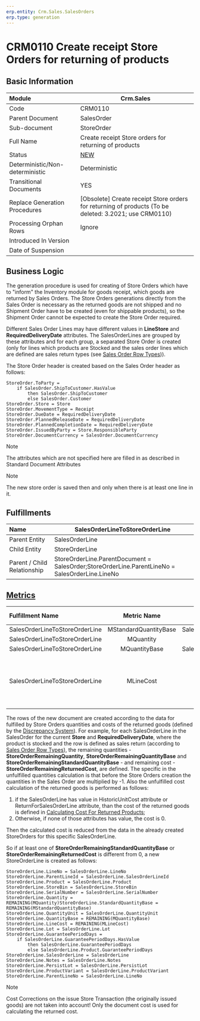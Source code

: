 ```yaml
---
erp.entity: Crm.Sales.SalesOrders
erp.type: generation
---
```


# CRM0110 Create receipt Store Orders for returning of products

## Basic Information

| Module                          | Crm.Sales                                                    |
| :------------------------------ | ------------------------------------------------------------ |
| Code                            | CRM0110                                                      |
| Parent Document                 | SalesOrder                                                   |
| Sub-document                    | StoreOrder                                                   |
| Full Name                       | Create receipt Store orders for returning of products        |
| Status                          | [NEW](https://enterpriseone.atlassian.net/wiki/spaces/techdoc/pages/215777330/Generation+Procedures+Lifetime+Stages) |
| Deterministic/Non-deterministic | Deterministic                                                |
| Transitional Documents          | YES                                                          |
| Replace Generation Procedures   | [Obsolete] Create receipt Store orders for returning of products (To be deleted: 3.2021; use CRM0110) |
| Processing Orphan Rows          | Ignore                                                       |
| Introduced In Version           |                                                              |
| Date of Suspension              |                                                              |

## Business Logic

The generation procedure is used for creating of Store Orders which have to "inform" the Inventory module for goods receipt, which goods are returned by Sales Orders. The Store Orders generations directly from the Sales Order is necessary as the returned goods are not shipped and no Shipment Order have to be created (even for shippable products), so the Shipment Order cannot be expected to create the Store Order required.

Different Sales Order Lines may have different values in **LineStore** and **RequiredDeliveryDate** attributes. The SalesOrderLines are grouped by these attributes and for each group, a separated Store Order is created (only for lines which products are Stocked and the sales order lines which are defined are sales return types (see [Sales Order Row Types](https://olddocs.erp.net/tech/sales-order-row-types-82608171.html))).

The Store Order header is created based on the Sales Order header as follows:

```
StoreOrder.ToParty = 
    if SalesOrder.ShipToCustomer.HasValue 
        then SalesOrder.ShipToCustomer 
        else SalesOrder.Customer
StoreOrder.Store = Store
StoreOrder.MovementType = Receipt
StoreOrder.DueDate = RequiredDeliveryDate
StoreOrder.PlannedReleaseDate = RequiredDeliveryDate
StoreOrder.PlannedCompletionDate = RequiredDeliveryDate
StoreOrder.IssuedByParty = Store.ResponsibleParty
StoreOrder.DocumentCurrency = SalesOrder.DocumentCurrency
```
> [!Note]
> The attributes which are not specified here are filled in as described in Standard Document Attributes

> [!Note]
> The new store order is saved then and only when there is at least one line in it.

## Fulfillments

| Name                        | SalesOrderLineToStoreOrderLine                               |
| :-------------------------- | ------------------------------------------------------------ |
| Parent Entity               | SalesOrderLine                                               |
| Child Entity                | StoreOrderLine                                               |
| Parent / Child Relationship | StoreOrderLine.ParentDocument = SalesOrder;StoreOrderLine.ParentLineNo = SalesOrderLine.LineNo |

## [Metrics](https://enterpriseone.atlassian.net/wiki/spaces/techdoc/pages/246054946/Metrics)

| Fulfillment Name               |      Metric Name      |              Measurement Unit              | Parent Value                                                 | Child Value                         | New Record |
| :----------------------------- | :-------------------: | :----------------------------------------: | :----------------------------------------------------------- | :---------------------------------- | :--------- |
| SalesOrderLineToStoreOrderLine | MStandardQuantityBase | SalesOrderLine.Product.BaseMeasurementUnit | SalesOrderLine.StandardQuantityBase                          | StoreOrderLine.StandardQuantityBase | YES        |
| SalesOrderLineToStoreOrderLine |       MQuantity       |        SalesOrderLine.QuantityUnit         | SalesOrderLine.Quantity                                      | StoreOrderLine.Quantity             | NO         |
| SalesOrderLineToStoreOrderLine |     MQuantityBase     | SalesOrderLine.Product.BaseMeasurementUnit | SalesOrderLine.QuantityBase                                  | StoreOrderLine.QuantityBase         | NO         |
| SalesOrderLineToStoreOrderLine |       MLineCost       |        SalesOrder.DocumentCurrency         | if (SalesOrderLine.HistoricUnitCost != null)    SalesOrderLine.HistoricUnitCost * SalesOrderLine.Quantityelse    SUM(StoreTransactionLines[ParentStoreOrderLine.SalesOrderLine == SalesOrderLine.ReturnForSalesOrderLine].LineDocumentCost) * SalesOrderLine.Quantity / SUM(StoreTransactionLines[ParentStoreOrderLine.SalesOrderLine == SalesOrderLine.ReturnForSalesOrderLine].Quantity) | StoreOrderLine.LineCost             | YES        |

The rows of the new document are created according to the data for fulfilled by Store Orders quantities and costs of the returned goods (defined by the [Discrepancy System](https://olddocs.erp.net/tech/discrepancy-system-22380546.html)). 
For example, for each SalesOrderLine in the SalesOrder for the current **Store** and **RequiredDeliveryDate**, where the product is stocked and the row is defined as sales return (according to [Sales Order Row Types](https://olddocs.erp.net/tech/sales-order-row-types-82608171.html)), the remaining quantities - **StoreOrderRemainingQuantity**, **StoreOrderRemainingQuantityBase** and **StoreOrderRemainingStandardQuantityBase** - and remaining cost - **StoreOrderRemainingReturnedCost**, are defined.
The specific in the unfulfilled quantities calculation is that before the Store Orders creation the quantities in the Sales Order are multiplied by -1. Also the unfulfilled cost calculation of the returned goods is performed as follows:

1. if the SalesOrderLine has value in HistoricUnitCost attribute or ReturnForSalesOrderLine attribute, than the cost of the returned goods is defined in [Calculating Cost For Returned Products](https://olddocs.erp.net/tech/calculating-cost-for-returned-products-26443795.html);
2. Otherwise, if none of those attributes has value, the cost is 0.

Then the calculated cost is reduced from the data in the already created StoreOrders for this specific SalesOrderLine.

So if at least one of **StoreOrderRemainingStandardQuantityBase** or **StoreOrderRemainingReturnedCost** is different from 0, a new StoreOrderLine is created as follows:

```
StoreOrderLine.LineNo = SalesOrderLine.LineNo
StoreOrderLine.ParentLineId = SalesOrderLine.SalesOrderLineId
StoreOrderLine.Product = SalesOrderLine.Product
StoreOrderLine.StoreBin = SalesOrderLine.StoreBin
StoreOrderLine.SerialNumber = SalesOrderLine.SerialNumber
StoreOrderLine.Quantity = REMAINING(MQuantity)StoreOrderLine.StandardQuantityBase = REMAINING(MStandardQuantityBase)
StoreOrderLine.QuantityUnit = SalesOrderLine.QuantityUnit
StoreOrderLine.QuantityBase = REMAINING(MQuantityBase)
StoreOrderLine.LineCost = REMAINING(MLineCost)
StoreOrderLine.Lot = SalesOrderLine.Lot
StoreOrderLine.GuaranteePeriodDays = 
    if SalesOrderLine.GuaranteePeriodDays.HasValue 
        then SalesOrderLine.GuaranteePeriodDays 
        else SalesOrderLine.Product.GuaranteePeriodDays
StoreOrderLine.SalesOrderLine = SalesOrderLine
StoreOrderLine.Notes = SalesOrderLine.Notes
StoreOrderLine.PersistLot = SalesOrderLine.PersistLot
StoreOrderLine.ProductVariant = SalesOrderLine.ProductVariant
StoreOrderLine.ParentLineNo = SalesOrderLine.LineNo
```
> [!Note]
> Cost Corrections on the issue Store Transaction (the originally issued goods) are not taken into account! Only the document cost is used for calculating the returned cost.
